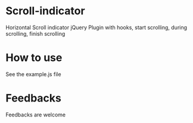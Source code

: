 # Scroll-indicator
Horizontal Scroll indicator jQuery Plugin with hooks, start scrolling, during scrolling, finish scrolling 

# How to use
See the example.js file

# Feedbacks
Feedbacks are welcome
